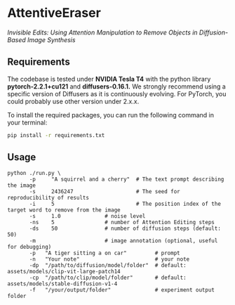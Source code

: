 # AttentiveEraser
*Invisible Edits: Using Attention Manipulation to Remove Objects in Diffusion-Based Image Synthesis*

## Requirements

The codebase is tested under **NVIDIA Tesla T4** with the python library **pytorch-2.2.1+cu121** and **diffusers-0.16.1.** We strongly recommend using a specific version of Diffusers as it is continuously evolving. For PyTorch, you could probably use other version under 2.x.x.

To install the required packages, you can run the following command in your terminal:
```bash
pip install -r requirements.txt
```

## Usage

```raw
python ./run.py \
       -p     "A squirrel and a cherry"  # The text prompt describing the image
       -s     2436247                    # The seed for reproducibility of results
       -i     5                          # The position index of the target word to remove from the image
       -s     1.0              # noise level
       -ns    5                # number of Attention Editing steps
       -ds    50               # number of diffusion steps (default: 50)
       -m                      # image annotation (optional, useful for debugging)
       -p   "A tiger sitting a on car"         # prompt
       -n   "Your note"                        # your note
       -dp  "/path/to/diffusion/model/folder"  # default: assets/models/clip-vit-large-patch14
       -cp  "/path/to/clip/model/folder"       # default: assets/models/stable-diffusion-v1-4
       -f   "/your/output/folder"              # experiment output folder
```
